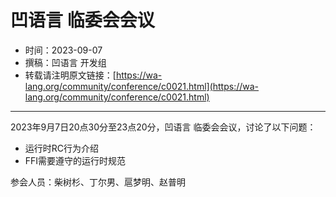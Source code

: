 # 凹语言 临委会会议

- 时间：2023-09-07
- 撰稿：凹语言 开发组
- 转载请注明原文链接：[https://wa-lang.org/community/conference/c0021.html](https://wa-lang.org/community/conference/c0021.html)

---

2023年9月7日20点30分至23点20分，凹语言 临委会会议，讨论了以下问题：
- 运行时RC行为介绍
- FFI需要遵守的运行时规范

参会人员：柴树杉、丁尔男、扈梦明、赵普明
